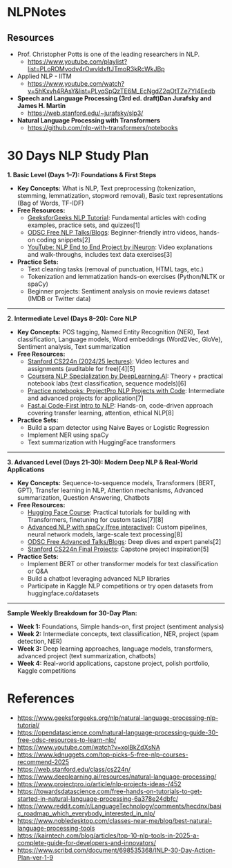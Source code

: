 # NLPNotes

## Resources
- Prof. Christopher Potts is one of the leading researchers in NLP. 
  - https://www.youtube.com/playlist?list=PLoROMvodv4rOwvldxftJTmoR3kRcWkJBp
- Applied NLP - IITM
  - https://www.youtube.com/watch?v=5hKxvh4RAsY&list=PLyqSpQzTE6M_EcNgdZ2qOtTZe7YI4Eedb
- **Speech and Language Processing (3rd ed. draft)Dan Jurafsky and James H. Martin** 
  - https://web.stanford.edu/~jurafsky/slp3/
- **Natural Language Processing with Transformers**
  - https://github.com/nlp-with-transformers/notebooks

# 30 Days NLP Study Plan

**1. Basic Level (Days 1–7): Foundations & First Steps**
- **Key Concepts:** What is NLP, Text preprocessing (tokenization, stemming, lemmatization, stopword removal), Basic text representations (Bag of Words, TF-IDF)
- **Free Resources:**
  - [GeeksforGeeks NLP Tutorial](https://www.geeksforgeeks.org/nlp/natural-language-processing-nlp-tutorial/): Fundamental articles with coding examples, practice sets, and quizzes[1]
  - [ODSC Free NLP Talks/Blogs](https://opendatascience.com/natural-language-processing-guide-30-free-odsc-resources-to-learn-nlp/): Beginner-friendly intro videos, hands-on coding snippets[2]
  - [YouTube: NLP End to End Project by iNeuron](https://www.youtube.com/watch?v=xolBkZdXsNA): Video explanations and walk-throughs, includes text data exercises[3]
- **Practice Sets:**
  - Text cleaning tasks (removal of punctuation, HTML tags, etc.)
  - Tokenization and lemmatization hands-on exercises (Python/NLTK or spaCy)
  - Beginner projects: Sentiment analysis on movie reviews dataset (IMDB or Twitter data)
  
***

**2. Intermediate Level (Days 8–20): Core NLP**
- **Key Concepts:** POS tagging, Named Entity Recognition (NER), Text classification, Language models, Word embeddings (Word2Vec, GloVe), Sentiment analysis, Text summarization
- **Free Resources:**
  - [Stanford CS224n (2024/25 lectures)](https://web.stanford.edu/class/cs224n/): Video lectures and assignments (auditable for free)[4][5]
  - [Coursera NLP Specialization by DeepLearning.AI](https://www.deeplearning.ai/resources/natural-language-processing/): Theory + practical notebook labs (text classification, sequence models)[6]
  - [Practice notebooks: ProjectPro NLP Projects with Code](https://www.projectpro.io/article/nlp-projects-ideas-/452): Intermediate and advanced projects for application[7]
  - [Fast.ai Code-First Intro to NLP](https://towardsdatascience.com/free-hands-on-tutorials-to-get-started-in-natural-language-processing-6a378e24dbfc/): Hands-on, code-driven approach covering transfer learning, attention, ethical NLP[8]
- **Practice Sets:**
  - Build a spam detector using Naive Bayes or Logistic Regression
  - Implement NER using spaCy
  - Text summarization with HuggingFace transformers

***

**3. Advanced Level (Days 21–30): Modern Deep NLP & Real-World Applications**
- **Key Concepts:** Sequence-to-sequence models, Transformers (BERT, GPT), Transfer learning in NLP, Attention mechanisms, Advanced summarization, Question Answering, Chatbots
- **Free Resources:**
  - [Hugging Face Course](https://huggingface.co/learn/nlp-course/chapter1): Practical tutorials for building with Transformers, finetuning for custom tasks[7][8]
  - [Advanced NLP with spaCy (free interactive)](https://towardsdatascience.com/free-hands-on-tutorials-to-get-started-in-natural-language-processing-6a378e24dbfc/): Custom pipelines, neural network models, large-scale text processing[8]
  - [ODSC Free Advanced Talks/Blogs](https://opendatascience.com/natural-language-processing-guide-30-free-odsc-resources-to-learn-nlp/): Deep dives and expert panels[2]
  - [Stanford CS224n Final Projects](https://web.stanford.edu/class/cs224n/): Capstone project inspiration[5]
- **Practice Sets:**
  - Implement BERT or other transformer models for text classification or Q&A
  - Build a chatbot leveraging advanced NLP libraries
  - Participate in Kaggle NLP competitions or try open datasets from huggingface.co/datasets

***

**Sample Weekly Breakdown for 30-Day Plan:**
- **Week 1:** Foundations, Simple hands-on, first project (sentiment analysis)
- **Week 2:** Intermediate concepts, text classification, NER, project (spam detection, NER)
- **Week 3:** Deep learning approaches, language models, transformers, advanced project (text summarization, chatbots)
- **Week 4:** Real-world applications, capstone project, polish portfolio, Kaggle competitions



# References

- https://www.geeksforgeeks.org/nlp/natural-language-processing-nlp-tutorial/
- https://opendatascience.com/natural-language-processing-guide-30-free-odsc-resources-to-learn-nlp/
- https://www.youtube.com/watch?v=xolBkZdXsNA
- https://www.kdnuggets.com/top-picks-5-free-nlp-courses-recommend-2025
- https://web.stanford.edu/class/cs224n/
- https://www.deeplearning.ai/resources/natural-language-processing/
- https://www.projectpro.io/article/nlp-projects-ideas-/452
- https://towardsdatascience.com/free-hands-on-tutorials-to-get-started-in-natural-language-processing-6a378e24dbfc/
- https://www.reddit.com/r/LanguageTechnology/comments/hecdnx/basic_roadmap_which_everybody_interested_in_nlp/
- https://www.nobledesktop.com/classes-near-me/blog/best-natural-language-processing-tools
- https://kairntech.com/blog/articles/top-10-nlp-tools-in-2025-a-complete-guide-for-developers-and-innovators/
- https://www.scribd.com/document/698535368/INLP-30-Day-Action-Plan-ver-1-9
